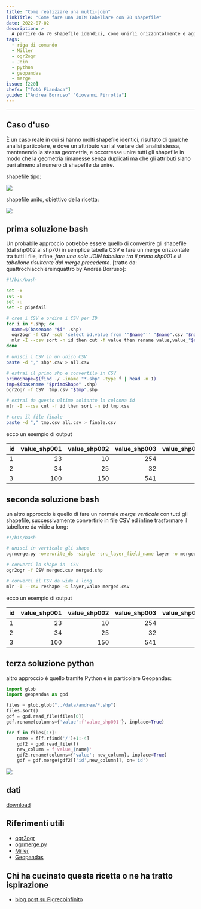 ```yaml
---
title: "Come realizzare una multi-join"
linkTitle: "Come fare una JOIN Tabellare con 70 shapefile"
date: 2022-07-02
description: >
  A partire da 70 shapefile idendici, come unirli orizzontalmente e aggiungere lo stesso attributo.
tags:
  - riga di comando
  - Miller
  - ogr2ogr
  - Join
  - python
  - geopandas
  - merge
issue: [220]
chefs: ["Totò Fiandaca"]
guide: ["Andrea Borruso" "Giovanni Pirrotta"]
---
```


---

## Caso d'uso

È un caso reale in cui si hanno molti shapefile identici, risultato di qualche analisi particolare, e dove un attributo vari al variare dell'analisi stessa, mantenendo la stessa geometria, e occorresse unire tutti gli shapefile in modo che la geometria rimanesse senza duplicati ma che gli attributi siano pari almeno al numero di shapefile da unire.

shapefile tipo:

![](https://user-images.githubusercontent.com/7631137/175516439-07b58219-0ab2-41fa-8933-9207698aaad6.png)

shapefile unito, obiettivo della ricetta:

![](https://user-images.githubusercontent.com/7631137/175517063-24639d31-fa3b-4440-9af6-32b2669e55e9.png)


## prima soluzione bash

Un probabile approccio potrebbe essere quello di convertire gli shapefile (dal shp002 al shp70) in semplice tabella CSV e fare un merge orizzontale tra tutti i file, infine, _fare una sola JOIN tabellare tra il primo shp001 e il tabellone risultante dal merge precedente_. [tratto da: quattrochiacchiereinquattro by Andrea Borruso]:

```bash
#!/bin/bash

set -x
set -e
set -u
set -o pipefail

# crea i CSV e ordina i CSV per ID
for i in *.shp; do
  name=$(basename "$i" .shp)
  ogr2ogr -f CSV -sql 'select id,value from '"$name"'' "$name".csv "$name".shp
  mlr -I --csv sort -n id then cut -f value then rename value,value_"$name" "$name".csv
done

# unisci i CSV in un unico CSV
paste -d "," shp*.csv > all.csv

# estrai il primo shp e convertilo in CSV
primoShape=$(find ./ -iname "*.shp" -type f | head -n 1)
tmp=$(basename "$primoShape" .shp)
ogr2ogr -f CSV  tmp.csv "$tmp".shp

# estrai da questo ultimo soltanto la colonna id
mlr -I --csv cut -f id then sort -n id tmp.csv

# crea il file finale
paste -d "," tmp.csv all.csv > finale.csv
```

ecco un esempio di output

| id  | value_shp001 | value_shp002 | value_shp003 | value_shp004 |
| --- | -----------: | -----------: | -----------: | -----------: |
| 1   | 23           | 10           | 254          | 50           |
| 2   | 34           | 25           | 32           | 41           |
| 3   | 100          | 150          | 541          | 47           |

## seconda soluzione bash

un altro approccio è quello di fare un normale _merge verticale_ con tutti gli shapefile, successivamente convertirlo in file CSV ed infine trasformare il tabellone da wide a long:

```bash
#!/bin/bash

# unisci in verticale gli shape
ogrmerge.py -overwrite_ds -single -src_layer_field_name layer -o merged.shp shp*.shp

# converti lo shape in  CSV
ogr2ogr -f CSV merged.csv merged.shp

# converti il CSV da wide a long
mlr -I --csv reshape -s layer,value merged.csv
```

ecco un esempio di output

| id  | value_shp001 | value_shp002 | value_shp003 | value_shp004 |
| --- | -----------: | -----------: | -----------: | -----------: |
| 1   | 23           | 10           | 254          | 50           |
| 2   | 34           | 25           | 32           | 41           |
| 3   | 100          | 150          | 541          | 47           |

## terza soluzione python

altro approccio è quello tramite Python e in particolare Geopandas:

```py
import glob
import geopandas as gpd

files = glob.glob("../data/andrea/*.shp")
files.sort()
gdf = gpd.read_file(files[0])
gdf.rename(columns={'value':f'value_shp001'}, inplace=True)

for f in files[1:]:
    name = f[f.rfind('/')+1:-4]
    gdf2 = gpd.read_file(f)
    new_column = f'value_{name}'
    gdf2.rename(columns={'value': new_column}, inplace=True)
    gdf = gdf.merge(gdf2[['id',new_column]], on='id')
```

![](https://user-images.githubusercontent.com/2639616/175574183-87b861d6-7857-4a85-a7c5-6a142749d666.png)

## dati

[download](https://github.com/opendatasicilia/tansignari/files/8974633/andrea.zip)

## Riferimenti utili

- [ogr2ogr](https://gdal.org/programs/ogr2ogr.html)
- [ogrmerge.py](https://gdal.org/programs/ogrmerge.html)
- [Miller](https://github.com/johnkerl/miller)
- [Geopandas](https://geopandas.org/en/stable)

## Chi ha cucinato questa ricetta o ne ha tratto ispirazione

- [blog post su Pigrecoinfinito]()
